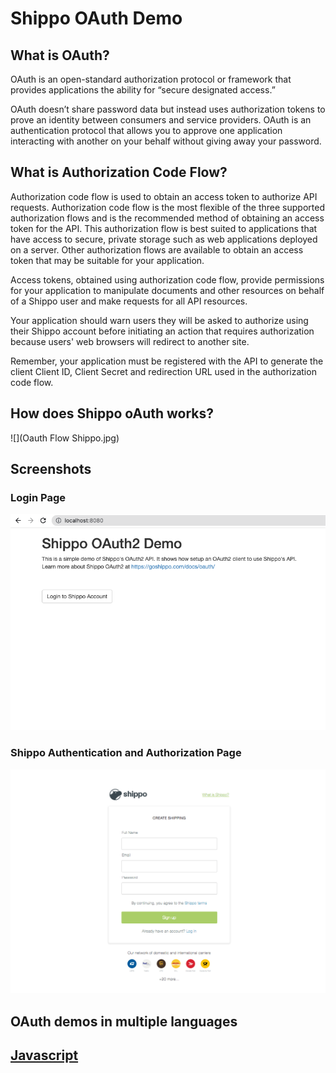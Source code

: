 # Shippo OAuth Demo

## What is OAuth?

OAuth is an open-standard authorization protocol or framework that provides 
applications the ability for “secure designated access.” 

OAuth doesn’t share password data but instead uses authorization tokens 
to prove an identity between consumers and service providers. 
OAuth is an authentication protocol that allows you to approve one 
application interacting with another on your behalf without giving away your password.


## What is Authorization Code Flow?

Authorization code flow is used to obtain an access token to authorize API requests. Authorization code flow is the most flexible of the three supported authorization flows and is the recommended method of obtaining an access token for the API. This authorization flow is best suited to applications that have access to secure, private storage such as web applications deployed on a server. Other authorization flows are available to obtain an access token that may be suitable for your application.

Access tokens, obtained using authorization code flow, provide permissions for your application to manipulate documents and other resources on behalf of a Shippo user and make requests for all API resources.

Your application should warn users they will be asked to authorize using their Shippo account before initiating an action that requires authorization because users' web browsers will redirect to another site.

Remember, your application must be registered with the API to generate the client Client ID, Client Secret and redirection URL used in the authorization code flow.

## How does Shippo oAuth works?

![](Oauth Flow Shippo.jpg)

## Screenshots

### Login Page

![](Shippo_OAuth2_Demo.png)

### Shippo Authentication and Authorization Page

![](oauth.gif)



## OAuth demos in multiple languages

## [Javascript](https://github.com/goshippo/shippo-demos-oauth/tree/main/javascript)

